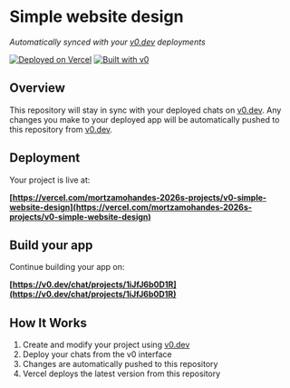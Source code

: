 # Simple website design

*Automatically synced with your [v0.dev](https://v0.dev) deployments*

[![Deployed on Vercel](https://img.shields.io/badge/Deployed%20on-Vercel-black?style=for-the-badge&logo=vercel)](https://vercel.com/mortzamohandes-2026s-projects/v0-simple-website-design)
[![Built with v0](https://img.shields.io/badge/Built%20with-v0.dev-black?style=for-the-badge)](https://v0.dev/chat/projects/1iJfJ6b0D1R)

## Overview

This repository will stay in sync with your deployed chats on [v0.dev](https://v0.dev).
Any changes you make to your deployed app will be automatically pushed to this repository from [v0.dev](https://v0.dev).

## Deployment

Your project is live at:

**[https://vercel.com/mortzamohandes-2026s-projects/v0-simple-website-design](https://vercel.com/mortzamohandes-2026s-projects/v0-simple-website-design)**

## Build your app

Continue building your app on:

**[https://v0.dev/chat/projects/1iJfJ6b0D1R](https://v0.dev/chat/projects/1iJfJ6b0D1R)**

## How It Works

1. Create and modify your project using [v0.dev](https://v0.dev)
2. Deploy your chats from the v0 interface
3. Changes are automatically pushed to this repository
4. Vercel deploys the latest version from this repository
